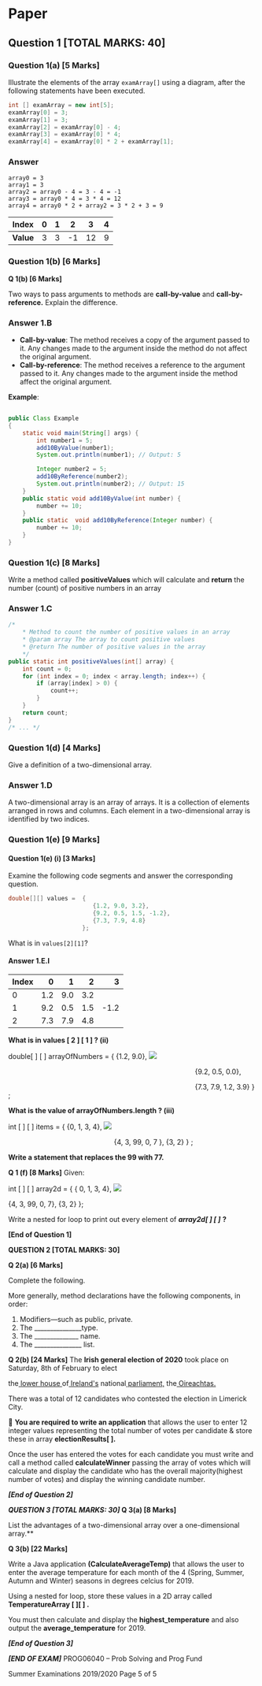 ﻿
# Paper

## Question 1 [TOTAL MARKS: 40]

### Question 1(a) [5 Marks]

Illustrate the elements of the array `examArray[]` using a diagram, after the following statements have been executed.

```java
int [] examArray = new int[5];
examArray[0] = 3;
examArray[1] = 3; 
examArray[2] = examArray[0] - 4; 
examArray[3] = examArray[0] * 4; 
examArray[4] = examArray[0] * 2 + examArray[1]; 
```

### Answer

```text
array0 = 3
array1 = 3
array2 = array0 - 4 = 3 - 4 = -1
array3 = array0 * 4 = 3 * 4 = 12
array4 = array0 * 2 + array2 = 3 * 2 + 3 = 9
```

| Index     | 0 | 1 | 2  | 3  | 4 |
|-----------|---|---|----|----|---|
| **Value** | 3 | 3 | -1 | 12 | 9 |

### Question 1(b) [6 Marks]

**Q 1(b)  [6 Marks]**

Two ways to pass arguments to methods are **call-by-value** and **call-by-reference.** Explain the difference.

### Answer 1.B

- **Call-by-value**: The method receives a copy of the argument passed to it. Any changes made to the argument inside the method do not affect the original argument.
- **Call-by-reference**: The method receives a reference to the argument passed to it. Any changes made to the argument inside the method affect the original argument.

**Example**:  

```java

public Class Example
{
    static void main(String[] args) {
        int number1 = 5;
        add10ByValue(number1);
        System.out.println(number1); // Output: 5

        Integer number2 = 5;
        add10ByReference(number2);
        System.out.println(number2); // Output: 15
    }
    public static void add10ByValue(int number) {
        number += 10;
    }
    public static  void add10ByReference(Integer number) {
        number += 10;
    }
}
```

### Question 1(c) [8 Marks]

Write a method called **positiveValues** which will calculate and **return** the number (count) of positive numbers in an array  

### Answer 1.C

```java
/*
    * Method to count the number of positive values in an array
    * @param array The array to count positive values
    * @return The number of positive values in the array
    */
public static int positiveValues(int[] array) {
    int count = 0;
    for (int index = 0; index < array.length; index++) {
        if (array[index] > 0) {
            count++;
        }
    }
    return count;
}
/* ... */
```

### Question 1(d) [4 Marks]

Give a definition of a two-dimensional array.

### Answer 1.D

A two-dimensional array is an array of arrays. It is a collection of elements arranged in rows and columns. Each element in a two-dimensional array is identified by two indices.

### Question 1(e) [9 Marks]

#### Question 1(e) (i) [3 Marks]

Examine the following code segments and answer the corresponding question.  

```java
double[][] values =  {
                        {1.2, 9.0, 3.2},
                        {9.2, 0.5, 1.5, -1.2},
                        {7.3, 7.9, 4.8}
                     }; 
```

What is in `values[2][1]`?

#### Answer 1.E.I

| Index |   0 |   1 |   2 |    3 |
|-------|----:|----:|----:|-----:|
| 0     | 1.2 | 9.0 | 3.2 |      |
| 1     | 9.2 | 0.5 | 1.5 | -1.2 |
| 2     | 7.3 | 7.9 | 4.8 |      |


**What is in values [ 2 ] [ 1 ] ? (ii)** 

double[ ] [ ] arrayOfNumbers =  { {1.2, 9.0}, ![](Aspose.Words.7fa8a7ba-c30d-4cac-b5c2-45122269fcef.003.png)

`                                                     `{9.2, 0.5, 0.0}, 

`                                                     `{7.3, 7.9, 1.2, 3.9} } ; 

**What is the value of arrayOfNumbers.length ? (iii)** 

int [ ] [ ]  items =  { {0, 1, 3, 4}, ![](Aspose.Words.7fa8a7ba-c30d-4cac-b5c2-45122269fcef.004.png)

`                              `{4, 3, 99, 0, 7 },                               {3, 2} } ; 

**Write a statement that replaces the 99 with 77.** 

**Q 1 (f)   [8 Marks]** Given: 

int [ ] [ ] array2d = {     { 0, 1, 3, 4}, ![](Aspose.Words.7fa8a7ba-c30d-4cac-b5c2-45122269fcef.005.png)

{4, 3, 99, 0, 7}, {3, 2} }; 

Write a nested for loop to print out every element of ***array2d[ ] [ ]*** **?** 

**[End of Question 1]** 

**QUESTION 2       [TOTAL MARKS: 30]** 

**Q 2(a)  [6 Marks]** 

Complete the following. 

More generally, method declarations have the following components, in order:  

1. Modifiers—such as public, private.  
2. The \_\_\_\_\_\_\_\_\_\_\_\_\_\_\_type. 
3. The  \_\_\_\_\_\_\_\_\_\_\_\_\_\_ name. 
4. The \_\_\_\_\_\_\_\_\_\_\_\_\_\_\_ list. 

**Q 2(b)  [24 Marks]** The **Irish general election of 2020** took place on Saturday, 8th of February to elect 

the[ lower house ](http://en.wikipedia.org/wiki/Lower_house)of[ Ireland's](http://en.wikipedia.org/wiki/Republic_of_Ireland) national[ parliament,](http://en.wikipedia.org/wiki/Parliament) the[ Oireachtas.](http://en.wikipedia.org/wiki/Oireachtas)  

There was a total of 12 candidates who contested the election in Limerick City.  

￿  **You are required to write an application** that allows the user to enter 12 integer values representing the total number of votes per candidate & store these in array **electionResults[ ].**  

Once the user has entered the votes for each candidate you must write and call a method called **calculateWinner** passing the array of votes which will calculate and display the candidate who has the overall majority(highest number of votes) and display the winning candidate number. 

***[End of Question 2]*** 

***QUESTION 3  [TOTAL MARKS: 30]* Q 3(a)  [8 Marks]** 

List the advantages of a two-dimensional array over a one-dimensional array.** 

**Q 3(b)  [22 Marks]** 

Write a Java application **(CalculateAverageTemp)** that allows the user to enter the average temperature for each month of the 4 (Spring, Summer, Autumn and Winter) seasons in degrees celcius for 2019. 

Using a nested for loop, store these values in a 2D array called  **TemperatureArray [ ][ ] .**  

You must then calculate and display the **highest\_temperature** and also output the **average\_temperature** for 2019. 

***[End of Question 3]*** 

***[END OF EXAM]*** 
PROG06040 – Prob Solving and Prog Fund 

Summer Examinations 2019/2020  Page 5 of 5 
